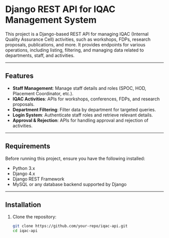 # Django REST API for IQAC Management System

This project is a Django-based REST API for managing IQAC (Internal Quality Assurance Cell) activities, such as workshops, FDPs, research proposals, publications, and more. It provides endpoints for various operations, including listing, filtering, and managing data related to departments, staff, and activities.

---

## Features

- **Staff Management**: Manage staff details and roles (SPOC, HOD, Placement Coordinator, etc.).
- **IQAC Activities**: APIs for workshops, conferences, FDPs, and research proposals.
- **Department Filtering**: Filter data by department for targeted queries.
- **Login System**: Authenticate staff roles and retrieve relevant details.
- **Approval & Rejection**: APIs for handling approval and rejection of activities.

---

## Requirements

Before running this project, ensure you have the following installed:

- Python 3.x
- Django 4.x
- Django REST Framework
- MySQL or any database backend supported by Django

---

## Installation

1. Clone the repository:
   ```bash
   git clone https://github.com/your-repo/iqac-api.git
   cd iqac-api
